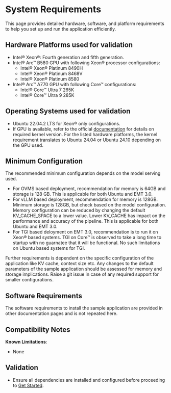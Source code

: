 # System Requirements
This page provides detailed hardware, software, and platform requirements to help you set up and run the application efficiently.


## Hardware Platforms used for validation
- Intel® Xeon®: Fourth generation and fifth generation.
- Intel® Arc&trade; B580 GPU with following Xeon® processor configurations:
    - Intel® Xeon® Platinum 8490H
    - Intel® Xeon® Platinum 8468V
    - Intel® Xeon® Platinum 8580
- Intel® Arc&trade; A770 GPU with following Core&trade; configurations:
    - Intel® Core&trade; Ultra 7 265K
    - Intel® Core&trade; Ultra 9 285K

## Operating Systems used for validation
- Ubuntu 22.04.2 LTS for Xeon® only configurations.
- If GPU is available, refer to the official [documentation](https://dgpu-docs.intel.com/devices/hardware-table.html) for details on required kernel version. For the listed hardware platforms, the kernel requirement translates to Ubuntu 24.04 or Ubuntu 24.10 depending on the GPU used.

## Minimum Configuration
The recommended minimum configuration depends on the model serving used.
- For OVMS based deployment, recommendation for memory is 64GB and storage is 128 GB. This is applicable for both Ubuntu and EMT 3.0.
- For vLLM based deployment, recommendation for memory is 128GB. Minimum storage is 128GB, but check based on the model configuration. Memory configuration can be reduced by changing the default KV_CACHE_SPACE to a lower value. Lower KV_CACHE has impact on the performance and accuracy of the pipeline. This is applicable for both Ubuntu and EMT 3.0.
- For TGI based deloyment on EMT 3.0, recommendation is to run it on Xeon® based systems. TGI on Core&trade; is observed to take a long time to startup with no guarnatee that it will be functional. No such limitations on Ubuntu based systems for TGI.

Further requirements is dependent on the specific configuration of the application like KV cache, context size etc. Any changes to the default parameters of the sample application should be assessed for memory and storage implications. Raise a git issue in case of any required support for smaller configurations.

## Software Requirements

The software requirements to install the sample application are provided in other documentation pages and is not repeated here.

## Compatibility Notes

**Known Limitations**:
- None


## Validation
- Ensure all dependencies are installed and configured before proceeding to [Get Started](./get-started.md).
